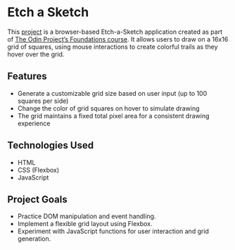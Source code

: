 # Etch a Sketch

This [project](https://www.theodinproject.com/lessons/foundations-etch-a-sketch) is a browser-based Etch-a-Sketch application created as part of [The Odin Project’s Foundations course](https://www.theodinproject.com/paths/foundations/courses/foundations). It allows users to draw on a 16x16 grid of squares, using mouse interactions to create colorful trails as they hover over the grid.

## Features

- Generate a customizable grid size based on user input (up to 100 squares per side)
- Change the color of grid squares on hover to simulate drawing
- The grid maintains a fixed total pixel area for a consistent drawing experience

## Technologies Used

- HTML
- CSS (Flexbox)
- JavaScript

## Project Goals

- Practice DOM manipulation and event handling.
- Implement a flexible grid layout using Flexbox.
- Experiment with JavaScript functions for user interaction and grid generation.
